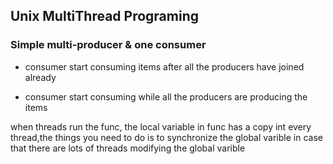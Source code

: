 ## Unix MultiThread Programing
### Simple multi-producer & one consumer
- consumer start consuming items after all the producers have joined already



- consumer start consuming while all the producers are producing the items


when threads run the func, the local variable in func has a copy int every thread,the things you need to do is to synchronize the global varible in case that there are lots of threads modifying the global varible